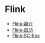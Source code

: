 # Flink

* [Flink-简介](/basic/hadoop/flink/flinkjian-jie.md)
* [Flink-启动](/basic/hadoop/flink/flinkqi-dong.md)
* [Flink-SC-Env](/basic/hadoop/flink/flink-sc-env.md)